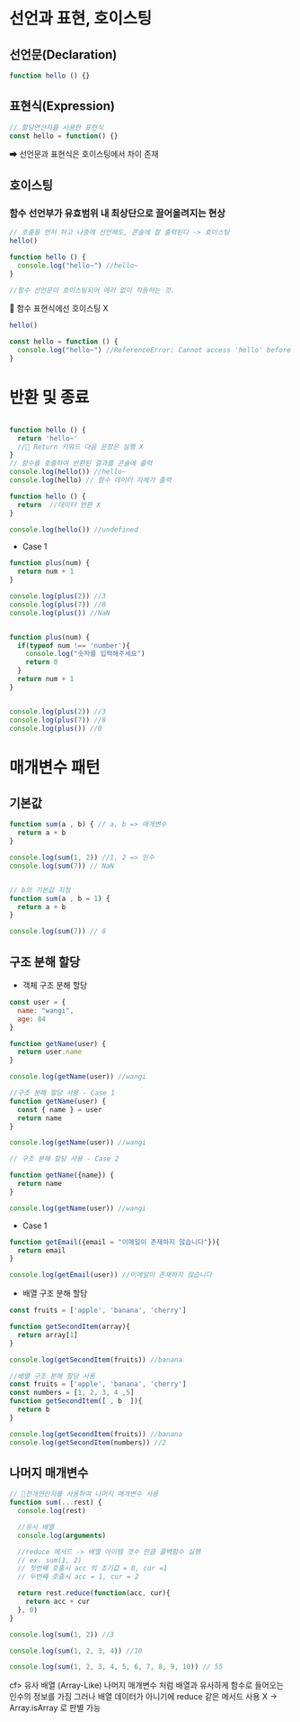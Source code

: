 # 선언과 표현, 호이스팅

## 선언문(Declaration)
```jsx
function hello () {}
```
## 표현식(Expression)
```jsx
// 할당연산자를 사용한 표현식
const hello = function() {}
```
➡ 선언문과 표현식은 호이스팅에서 차이 존재

## 호이스팅
### 함수 선언부가 유효범위 내 최상단으로 끌어올려지는 현상

```jsx
// 호출을 먼저 하고 나중에 선언해도, 콘솔에 잘 출력된다 -> 호이스팅
hello()

function hello () {
  console.log("hello~") //hello~
}

//함수 선언문이 호이스팅되어 에러 없이 작동하는 것.
```

🚨 함수 표현식에선 호이스팅 X
```jsx
hello()

const hello = function () {
  console.log("hello~") //ReferenceError: Cannot access 'hello' before initialization
}
```


# 반환 및 종료

```jsx
```

```jsx
function hello () {
  return 'hello~'
  //🚨 Return 키워드 다음 문장은 실행 X
}
// 함수를 호출하여 반환된 결과를 콘솔에 출력
console.log(hello()) //hello~
console.log(hello) // 함수 데이터 자체가 출력
```

```jsx
function hello () {
  return  //데이터 반환 X
}

console.log(hello()) //undefined
```
- Case 1

```jsx
function plus(num) {
  return num + 1
}

console.log(plus(2)) //3
console.log(plus(7)) //8
console.log(plus()) //NaN


function plus(num) {
  if(typeof num !== 'number'){
    console.log("숫자를 입력해주세요")
    return 0
  }
  return num + 1
}


console.log(plus(2)) //3
console.log(plus(7)) //8
console.log(plus()) //0
```

# 매개변수 패턴

## 기본값
```jsx
function sum(a , b) { // a, b => 매개변수
  return a + b
}

console.log(sum(1, 2)) //1, 2 => 인수
console.log(sum(7)) // NaN


// b의 기본값 지정
function sum(a , b = 1) {
  return a + b
}

console.log(sum(7)) // 8
```

## 구조 분해 할당
- 객체 구조 분해 할당
```jsx
const user = {
  name: "wangi",
  age: 84
}

function getName(user) {
  return user.name
}

console.log(getName(user)) //wangi

//구조 분해 할당 사용 - Case 1
function getName(user) {
  const { name } = user
  return name
}

console.log(getName(user)) //wangi

// 구조 분해 할당 사용 - Case 2

function getName({name}) {
  return name
}

console.log(getName(user)) //wangi
```

- Case 1
```jsx
function getEmail({email = "이메일이 존재하지 않습니다"}){
  return email
}

console.log(getEmail(user)) //이메일이 존재하지 않습니다
```

- 배열 구조 분해 할당
```jsx
const fruits = ['apple', 'banana', 'cherry']

function getSecondItem(array){
  return array[1]
}

console.log(getSecondItem(fruits)) //banana

//배열 구조 분해 할당 사용
const fruits = ['apple', 'banana', 'cherry']
const numbers = [1, 2, 3, 4 ,5]
function getSecondItem([ , b  ]){
  return b
}

console.log(getSecondItem(fruits)) //banana
console.log(getSecondItem(numbers)) //2
```

## 나머지 매개변수

```jsx
// 🚨전개연산자를 사용하여 나머지 매개변수 사용
function sum(...rest) {
  console.log(rest)

  //유사 배열
  console.log(arguments)

  //reduce 메서드 -> 배열 아이템 갯수 만큼 콜백함수 실행
  // ex. sum(1, 2)
  // 첫번째 호출시 acc 의 초기값 = 0, cur =1
  // 두번째 호출시 acc = 1, cur = 2

  return rest.reduce(function(acc, cur){
    return acc + cur
  }, 0)
}

console.log(sum(1, 2)) //3

console.log(sum(1, 2, 3, 4)) //10

console.log(sum(1, 2, 3, 4, 5, 6, 7, 8, 9, 10)) // 55
```

cf> 유사 배열 (Array-Like)
나머지 매개변수 처럼 배열과 유사하게 함수로 들어오는 인수의 정보를 가짐
그러나 배열 데이터가 아니기에 reduce 같은 메서드 사용 X
-> Array.isArray 로 판별 가능